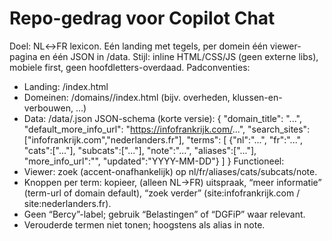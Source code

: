 # Repo-gedrag voor Copilot Chat

Doel: NL↔FR lexicon. Eén landing met tegels, per domein één viewer-pagina en één JSON in /data.
Stijl: inline HTML/CSS/JS (geen externe libs), mobiele first, geen hoofdletters-overdaad.
Padconventies:
- Landing: /index.html
- Domeinen: /domains/<slug>/index.html (bijv. overheden, klussen-en-verbouwen, ...)
- Data: /data/<slug>.json
JSON-schema (korte versie):
{
  "domain_title": "...",
  "default_more_info_url": "https://infofrankrijk.com/...",
  "search_sites": ["infofrankrijk.com","nederlanders.fr"],
  "terms": [
    {"nl":"...", "fr":"...", "cats":["..."], "subcats":["..."], "note":"...", "aliases":["..."], "more_info_url":"", "updated":"YYYY-MM-DD"}
  ]
}
Functioneel:
- Viewer: zoek (accent-onafhankelijk) op nl/fr/aliases/cats/subcats/note.
- Knoppen per term: kopieer, (alleen NL→FR) uitspraak, “meer informatie” (term-url of domain default), “zoek verder” (site:infofrankrijk.com / site:nederlanders.fr).
- Geen “Bercy”-label; gebruik “Belastingen” of “DGFiP” waar relevant.
- Verouderde termen niet tonen; hoogstens als alias in note.